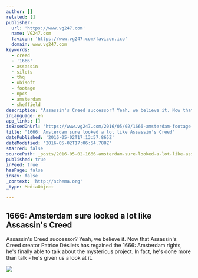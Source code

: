 ```yaml
---
author: []
related: []
publisher:
  url: 'https://www.vg247.com'
  name: VG247.com
  favicon: 'https://www.vg247.com/favicon.ico'
  domain: www.vg247.com
keywords:
  - creed
  - '1666'
  - assassin
  - silets
  - thq
  - ubisoft
  - footage
  - npcs
  - amsterdam
  - sheffield
description: "Assassin's Creed successor? Yeah, we believe it. Now that Assassin's Creed creator Patrice Désilets has regained the 1666: Amsterdam rights, he's finally able to talk about the mysterious project. In fact, he's done more than talk - he's given us a look at it."
inLanguage: en
app_links: []
isBasedOnUrl: 'https://www.vg247.com/2016/05/02/1666-amsterdam-footage-assassins-creed/'
title: "1666: Amsterdam sure looked a lot like Assassin's Creed"
datePublished: '2016-05-02T17:13:57.865Z'
dateModified: '2016-05-02T17:06:54.788Z'
starred: false
sourcePath: _posts/2016-05-02-1666-amsterdam-sure-looked-a-lot-like-assassins-creed.md
published: true
inFeed: true
hasPage: false
inNav: false
_context: 'http://schema.org'
_type: MediaObject

---
```

<article style=""><h1>1666: Amsterdam sure looked a lot like Assassin's Creed</h1><p>Assassin's Creed successor? Yeah, we believe it. Now that Assassin's Creed creator Patrice Désilets has regained the 1666: Amsterdam rights, he's finally able to talk about the mysterious project. In fact, he's done more than talk - he's given us a look at it.</p><img src="https://assets.vg247.com/current//2014/07/assassins_creed_a.jpg" /></article>